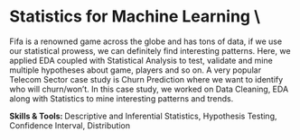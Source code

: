 # Statistics for Machine Learning \
Fifa is a renowned game across the globe and has tons of data, if we use our statistical prowess, we can definitely find interesting patterns. Here, we applied EDA coupled with Statistical Analysis to test, validate and mine multiple hypotheses about game, players and so on. A very popular Telecom Sector case study is Churn Prediction where we want to identify who will churn/won’t. In this case study, we worked on Data Cleaning, EDA along with Statistics to mine interesting patterns and trends.

<b> Skills & Tools: </b> Descriptive and Inferential Statistics, Hypothesis Testing, Confidence Interval, Distribution
